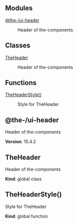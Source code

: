 <!--- Code generated by @the-/script-doc. DO NOT EDIT. -->

## Modules

<dl>
<dt><a href="#module_@the-/ui-header">@the-/ui-header</a></dt>
<dd><p>Header of the-components</p>
</dd>
</dl>

## Classes

<dl>
<dt><a href="#TheHeader">TheHeader</a></dt>
<dd><p>Header of the-components</p>
</dd>
</dl>

## Functions

<dl>
<dt><a href="#TheHeaderStyle">TheHeaderStyle()</a></dt>
<dd><p>Style for TheHeader</p>
</dd>
</dl>

<a name="module_@the-/ui-header"></a>

## @the-/ui-header
Header of the-components

**Version**: 15.4.2  
<a name="TheHeader"></a>

## TheHeader
Header of the-components

**Kind**: global class  
<a name="TheHeaderStyle"></a>

## TheHeaderStyle()
Style for TheHeader

**Kind**: global function
